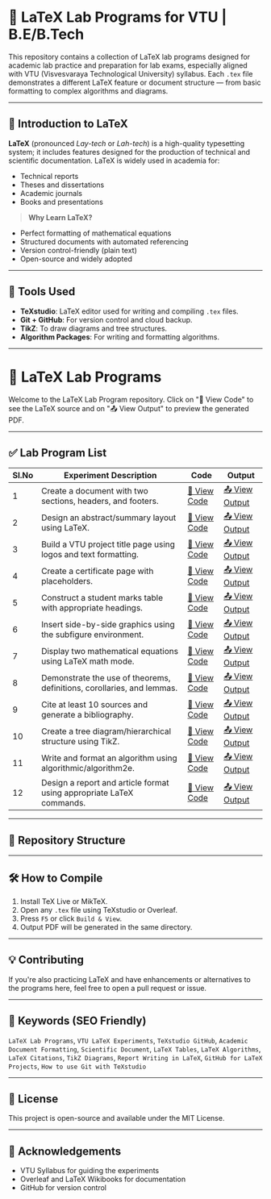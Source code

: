# 🧪 LaTeX Lab Programs for VTU | B.E/B.Tech

This repository contains a collection of LaTeX lab programs designed for academic lab practice and preparation for lab exams, especially aligned with VTU (Visvesvaraya Technological University) syllabus. Each `.tex` file demonstrates a different LaTeX feature or document structure — from basic formatting to complex algorithms and diagrams.

---

## 📘 Introduction to LaTeX

**LaTeX** (pronounced *Lay-tech* or *Lah-tech*) is a high-quality typesetting system; it includes features designed for the production of technical and scientific documentation. LaTeX is widely used in academia for:

- Technical reports
- Theses and dissertations
- Academic journals
- Books and presentations

> **Why Learn LaTeX?**
- Perfect formatting of mathematical equations
- Structured documents with automated referencing
- Version control-friendly (plain text)
- Open-source and widely adopted

---

## 🔧 Tools Used

- **TeXstudio**: LaTeX editor used for writing and compiling `.tex` files.
- **Git + GitHub**: For version control and cloud backup.
- **TikZ**: To draw diagrams and tree structures.
- **Algorithm Packages**: For writing and formatting algorithms.

---

# 📂 LaTeX Lab Programs

Welcome to the LaTeX Lab Program repository. Click on "📄 View Code" to see the LaTeX source and on "📤 View Output" to preview the generated PDF.

---

## ✅ Lab Program List

| Sl.No | Experiment Description                                                                 | Code        | Output       |
|-------|-----------------------------------------------------------------------------------------|-------------|--------------|
| 1     | Create a document with two sections, headers, and footers.                             | [📄 View Code](Latex_lab/Program1/First.tex) | [📤 View Output](Latex_lab/Program1/First.pdf) |
| 2     | Design an abstract/summary layout using LaTeX.                                         | [📄 View Code](Latex_lab/Program2/Second.tex) | [📤 View Output](Latex_lab/Program2/Second.pdf) |
| 3     | Build a VTU project title page using logos and text formatting.                        | [📄 View Code](Latex_lab/Program3/Third.tex) | [📤 View Output](Latex_lab/Program3/Third.pdf) |
| 4     | Create a certificate page with placeholders.                                           | [📄 View Code](Latex_lab/Program4/Fourth.tex) | [📤 View Output](Latex_lab/Program4/Fourth.pdf) |
| 5     | Construct a student marks table with appropriate headings.                             | [📄 View Code](Latex_lab/Program5/Fifth.tex) | [📤 View Output](Latex_lab/Program5/Fifth.pdf) |
| 6     | Insert side-by-side graphics using the subfigure environment.                          | [📄 View Code](Latex_lab/Program6/Sixth.tex) | [📤 View Output](Latex_lab/Program6/Sixth.pdf) |
| 7     | Display two mathematical equations using LaTeX math mode.                              | [📄 View Code](Program7/main.tex) | [📤 View Output](Program7/main.pdf) |
| 8     | Demonstrate the use of theorems, definitions, corollaries, and lemmas.                 | [📄 View Code](Program8/main.tex) | [📤 View Output](Program8/main.pdf) |
| 9     | Cite at least 10 sources and generate a bibliography.                                  | [📄 View Code](Program9/main.tex) | [📤 View Output](Program9/main.pdf) |
| 10    | Create a tree diagram/hierarchical structure using TikZ.                               | [📄 View Code](Program10/main.tex) | [📤 View Output](Program10/main.pdf) |
| 11    | Write and format an algorithm using algorithmic/algorithm2e.                           | [📄 View Code](Program11/main.tex) | [📤 View Output](Program11/main.pdf) |
| 12    | Design a report and article format using appropriate LaTeX commands.                   | [📄 View Code](Program12/main.tex) | [📤 View Output](Program12/main.pdf) |

---

## 📁 Repository Structure



---

## 🛠️ How to Compile

1. Install TeX Live or MikTeX.
2. Open any `.tex` file using TeXstudio or Overleaf.
3. Press `F5` or click `Build & View`.
4. Output PDF will be generated in the same directory.

---

## 💡 Contributing

If you're also practicing LaTeX and have enhancements or alternatives to the programs here, feel free to open a pull request or issue.

---

## 🔗 Keywords (SEO Friendly)

`LaTeX Lab Programs`, `VTU LaTeX Experiments`, `TeXstudio GitHub`, `Academic Document Formatting`, `Scientific Document`, `LaTeX Tables`, `LaTeX Algorithms`, `LaTeX Citations`, `TikZ Diagrams`, `Report Writing in LaTeX`, `GitHub for LaTeX Projects`, `How to use Git with TeXstudio`

---

## 📜 License

This project is open-source and available under the MIT License.

---

## 🙌 Acknowledgements

- VTU Syllabus for guiding the experiments
- Overleaf and LaTeX Wikibooks for documentation
- GitHub for version control



